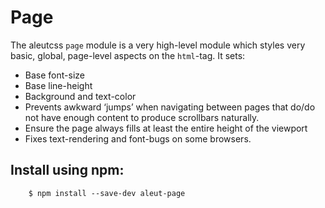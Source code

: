 # Page

The aleutcss `page` module is a very high-level module which styles very basic,
global, page-level aspects on the `html`-tag. It sets:
* Base font-size
* Base line-height
* Background and text-color
* Prevents  awkward ‘jumps’ when navigating between pages that do/do not have enough content to produce scrollbars naturally.
* Ensure the page always fills at least the entire height of the viewport
* Fixes text-rendering and font-bugs on some browsers.

## Install using npm:

```shell
    $ npm install --save-dev aleut-page
```
